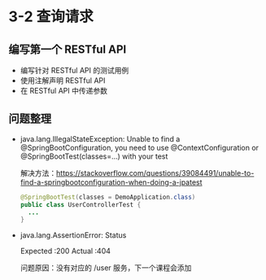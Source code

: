 # 3-2 查询请求

## 编写第一个 RESTful API

* 编写针对 RESTful API 的测试用例
* 使用注解声明 RESTful API
* 在 RESTful API 中传递参数

## 问题整理

* java.lang.IllegalStateException: Unable to find a @SpringBootConfiguration, you need to use @ContextConfiguration or @SpringBootTest(classes=...) with your test

  解决方法：https://stackoverflow.com/questions/39084491/unable-to-find-a-springbootconfiguration-when-doing-a-jpatest
  
  ```java
  @SpringBootTest(classes = DemoApplication.class)
  public class UserControllerTest {
    ...
  }
  ```
  
* java.lang.AssertionError: Status 
  
  Expected :200
  Actual   :404
  
  问题原因：没有对应的 /user 服务，下一个课程会添加
  
  